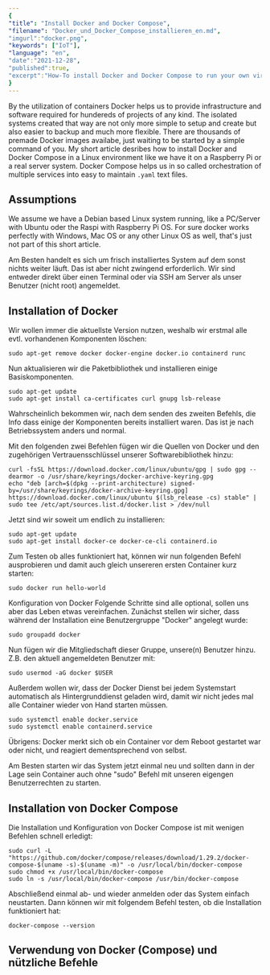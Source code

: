 ```yaml
---
{
"title": "Install Docker and Docker Compose",
"filename": "Docker_und_Docker_Compose_installieren_en.md",
"imgurl":"docker.png",
"keywords": ["IoT"],
"language": "en",
"date":"2021-12-28",
"published":true,
"excerpt":"How-To install Docker and Docker Compose to run your own virtual datacenter on a raspberry, PC or server."
}
---
```

By the utilization of containers Docker helps us to provide infrastructure and software required for hundereds of projects of any kind.
The isolated systems created that way are not only more simple to setup and create but also easier to backup and much more flexible. 
There are thousands of premade Docker images availabe, just waiting to be started by a simple command of you.
My short article desribes how to install Docker and Docker Compose in a Linux environment like we have it on a Raspberry Pi or a real server system.
Docker Compose helps us in so called orchestration of multiple services into easy to maintain `.yaml` text files.

## Assumptions
We assume we have a Debian based Linux system running, like a PC/Server with Ubuntu oder the Raspi with Raspberry Pi OS.
For sure docker works perfectly with Windows, Mac OS or any other Linux OS as well, that's just not part of this short article.

Am Besten handelt es sich um frisch installiertes System auf dem sonst nichts weiter läuft. Das ist aber nicht zwingend erforderlich. Wir sind entweder direkt über einen Terminal oder via SSH am Server als unser Benutzer (nicht root) angemeldet.

## Installation of Docker
Wir wollen immer die aktuellste Version nutzen, weshalb wir erstmal alle evtl. vorhandenen Komponenten löschen:

```
sudo apt-get remove docker docker-engine docker.io containerd runc
```

Nun aktualisieren wir die Paketbibliothek und installieren einige Basiskomponenten.

```
sudo apt-get update
sudo apt-get install ca-certificates curl gnupg lsb-release
```

Wahrscheinlich bekommen wir, nach dem senden des zweiten Befehls, die Info dass einige der Komponenten bereits installiert waren. Das ist je nach Betriebssystem anders und normal.

Mit den folgenden zwei Befehlen fügen wir die Quellen von Docker und den zugehörigen Vertrauensschlüssel unserer Softwarebibliothek hinzu:

```
curl -fsSL https://download.docker.com/linux/ubuntu/gpg | sudo gpg --dearmor -o /usr/share/keyrings/docker-archive-keyring.gpg
echo "deb [arch=$(dpkg --print-architecture) signed-by=/usr/share/keyrings/docker-archive-keyring.gpg] https://download.docker.com/linux/ubuntu $(lsb_release -cs) stable" | sudo tee /etc/apt/sources.list.d/docker.list > /dev/null
```

Jetzt sind wir soweit um endlich zu installieren:

```
sudo apt-get update
sudo apt-get install docker-ce docker-ce-cli containerd.io
```

Zum Testen ob alles funktioniert hat, können wir nun folgenden Befehl ausprobieren und damit auch gleich unsereren ersten Container kurz starten:

```
sudo docker run hello-world
```

Konfiguration von Docker
Folgende Schritte sind alle optional, sollen uns aber das Leben etwas vereinfachen. Zunächst stellen wir sicher, dass während der Installation eine Benutzergruppe "Docker" angelegt wurde:

```
sudo groupadd docker
```

Nun fügen wir die Mitgliedschaft dieser Gruppe, unsere(n) Benutzer hinzu. Z.B. den aktuell angemeldeten Benutzer mit:

```
sudo usermod -aG docker $USER
```

Außerdem wollen wir, dass der Docker Dienst bei jedem Systemstart automatisch als Hintergrunddienst geladen wird, damit wir nicht jedes mal alle Container wieder von Hand starten müssen.

```
sudo systemctl enable docker.service
sudo systemctl enable containerd.service
```

Übrigens: Docker merkt sich ob ein Container vor dem Reboot gestartet war oder nicht, und reagiert dementsprechend von selbst.

Am Besten starten wir das System jetzt einmal neu und sollten dann in der Lage sein Container auch ohne "sudo" Befehl mit unseren eigengen Benutzerrechten zu starten.

## Installation von Docker Compose
Die Installation und Konfiguration von Docker Compose ist mit wenigen Befehlen schnell erledigt:

```
sudo curl -L "https://github.com/docker/compose/releases/download/1.29.2/docker-compose-$(uname -s)-$(uname -m)" -o /usr/local/bin/docker-compose
sudo chmod +x /usr/local/bin/docker-compose
sudo ln -s /usr/local/bin/docker-compose /usr/bin/docker-compose
```

Abschließend einmal ab- und wieder anmelden oder das System einfach neustarten. Dann können wir mit folgendem Befehl testen, ob die Installation funktioniert hat:

```
docker-compose --version
```

## Verwendung von Docker (Compose) und nützliche Befehle